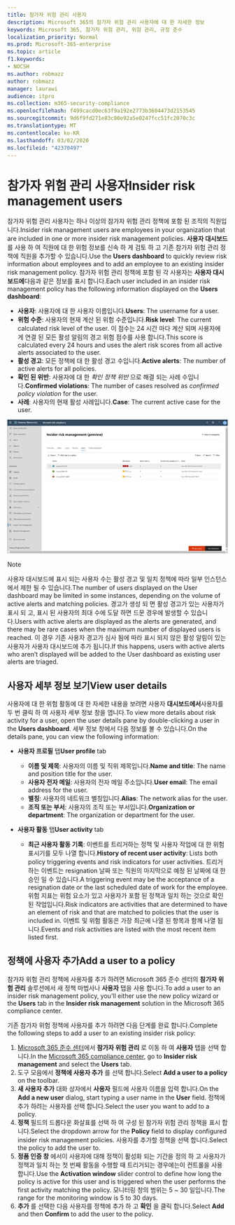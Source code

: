 ```yaml
---
title: 참가자 위험 관리 사용자
description: Microsoft 365의 참가자 위험 관리 사용자에 대 한 자세한 정보
keywords: Microsoft 365, 참가자 위험 관리, 위험 관리, 규정 준수
localization_priority: Normal
ms.prod: Microsoft-365-enterprise
ms.topic: article
f1.keywords:
- NOCSH
ms.author: robmazz
author: robmazz
manager: laurawi
audience: itpro
ms.collection: m365-security-compliance
ms.openlocfilehash: f499cacd0ec63f9a192e2773b3604473d2153545
ms.sourcegitcommit: 9d6f9fd271e83c00e92a5e0247fcc51fc2070c3c
ms.translationtype: MT
ms.contentlocale: ko-KR
ms.lasthandoff: 03/02/2020
ms.locfileid: "42370497"
---
```

# <a name="insider-risk-management-users"></a><span data-ttu-id="894f0-104">참가자 위험 관리 사용자</span><span class="sxs-lookup"><span data-stu-id="894f0-104">Insider risk management users</span></span>

<span data-ttu-id="894f0-105">참가자 위험 관리 사용자는 하나 이상의 참가자 위험 관리 정책에 포함 된 조직의 직원입니다.</span><span class="sxs-lookup"><span data-stu-id="894f0-105">Insider risk management users are employees in your organization that are included in one or more insider risk management policies.</span></span> <span data-ttu-id="894f0-106">**사용자 대시보드** 를 사용 하 여 직원에 대 한 위험 정보를 신속 하 게 검토 하 고 기존 참가자 위험 관리 정책에 직원을 추가할 수 있습니다.</span><span class="sxs-lookup"><span data-stu-id="894f0-106">Use the **Users dashboard** to quickly review risk information about employees and to add an employee to an existing insider risk management policy.</span></span> <span data-ttu-id="894f0-107">참가자 위험 관리 정책에 포함 된 각 사용자는 **사용자 대시보드에**다음과 같은 정보를 표시 합니다.</span><span class="sxs-lookup"><span data-stu-id="894f0-107">Each user included in an insider risk management policy has the following information displayed on the **Users dashboard**:</span></span>

- <span data-ttu-id="894f0-108">**사용자**: 사용자에 대 한 사용자 이름입니다.</span><span class="sxs-lookup"><span data-stu-id="894f0-108">**Users**: The username for a user.</span></span>
- <span data-ttu-id="894f0-109">**위험 수준**: 사용자의 현재 계산 된 위험 수준입니다.</span><span class="sxs-lookup"><span data-stu-id="894f0-109">**Risk level**: The current calculated risk level of the user.</span></span> <span data-ttu-id="894f0-110">이 점수는 24 시간 마다 계산 되며 사용자에 게 연결 된 모든 활성 알림의 경고 위험 점수를 사용 합니다.</span><span class="sxs-lookup"><span data-stu-id="894f0-110">This score is calculated every 24 hours and uses the alert risk scores from all active alerts associated to the user.</span></span>
- <span data-ttu-id="894f0-111">**활성 경고**: 모든 정책에 대 한 활성 경고 수입니다.</span><span class="sxs-lookup"><span data-stu-id="894f0-111">**Active alerts**: The number of active alerts for all policies.</span></span>
- <span data-ttu-id="894f0-112">**확인 된 위반**: 사용자에 대 한 *확인 정책 위반* 으로 해결 되는 사례 수입니다.</span><span class="sxs-lookup"><span data-stu-id="894f0-112">**Confirmed violations**: The number of cases resolved as *confirmed policy violation* for the user.</span></span>
- <span data-ttu-id="894f0-113">**사례**: 사용자의 현재 활성 사례입니다.</span><span class="sxs-lookup"><span data-stu-id="894f0-113">**Case**: The current active case for the user.</span></span>

![참가자 위험 관리 사용자 대시보드](../media/insider-risk-users-dashboard.png)

>[!NOTE]
><span data-ttu-id="894f0-115">사용자 대시보드에 표시 되는 사용자 수는 활성 경고 및 일치 정책에 따라 일부 인스턴스에서 제한 될 수 있습니다.</span><span class="sxs-lookup"><span data-stu-id="894f0-115">The number of users displayed on the User dashboard may be limited in some instances, depending on the volume of active alerts and matching policies.</span></span> <span data-ttu-id="894f0-116">경고가 생성 되 면 활성 경고가 있는 사용자가 표시 되 고, 표시 된 사용자의 최대 수에 도달 하면 드문 경우에 발생할 수 있습니다.</span><span class="sxs-lookup"><span data-stu-id="894f0-116">Users with active alerts are displayed as the alerts are generated, and there may be rare cases when the maximum number of displayed users is reached.</span></span> <span data-ttu-id="894f0-117">이 경우 기존 사용자 경고가 심사 됨에 따라 표시 되지 않은 활성 알림이 있는 사용자가 사용자 대시보드에 추가 됩니다.</span><span class="sxs-lookup"><span data-stu-id="894f0-117">If this happens, users with active alerts who aren’t displayed will be added to the User dashboard as existing user alerts are triaged.</span></span>

## <a name="view-user-details"></a><span data-ttu-id="894f0-118">사용자 세부 정보 보기</span><span class="sxs-lookup"><span data-stu-id="894f0-118">View user details</span></span>

<span data-ttu-id="894f0-119">사용자에 대 한 위험 활동에 대 한 자세한 내용을 보려면 사용자 **대시보드에서**사용자를 두 번 클릭 하 여 사용자 세부 정보 창을 엽니다.</span><span class="sxs-lookup"><span data-stu-id="894f0-119">To view more details about risk activity for a user, open the user details pane by double-clicking a user in the **Users dashboard**.</span></span> <span data-ttu-id="894f0-120">세부 정보 창에서 다음 정보를 볼 수 있습니다.</span><span class="sxs-lookup"><span data-stu-id="894f0-120">On the details pane, you can view the following information:</span></span>

- <span data-ttu-id="894f0-121">**사용자 프로필** 탭</span><span class="sxs-lookup"><span data-stu-id="894f0-121">**User profile** tab</span></span>
    - <span data-ttu-id="894f0-122">**이름 및 제목**: 사용자의 이름 및 직위 제목입니다.</span><span class="sxs-lookup"><span data-stu-id="894f0-122">**Name and title**: The name and position title for the user.</span></span>
    - <span data-ttu-id="894f0-123">**사용자 전자 메일**: 사용자의 전자 메일 주소입니다.</span><span class="sxs-lookup"><span data-stu-id="894f0-123">**User email**: The email address for the user.</span></span>
    - <span data-ttu-id="894f0-124">**별칭**: 사용자의 네트워크 별칭입니다.</span><span class="sxs-lookup"><span data-stu-id="894f0-124">**Alias**: The network alias for the user.</span></span>
    - <span data-ttu-id="894f0-125">**조직 또는 부서**: 사용자의 조직 또는 부서입니다.</span><span class="sxs-lookup"><span data-stu-id="894f0-125">**Organization or department**: The organization or department for the user.</span></span>

- <span data-ttu-id="894f0-126">**사용자 활동** 탭</span><span class="sxs-lookup"><span data-stu-id="894f0-126">**User activity** tab</span></span>
    - <span data-ttu-id="894f0-127">**최근 사용자 활동 기록**: 이벤트를 트리거하는 정책 및 사용자 작업에 대 한 위험 표시기를 모두 나열 합니다.</span><span class="sxs-lookup"><span data-stu-id="894f0-127">**History of recent user activity**: Lists both policy triggering events and risk indicators for user activities.</span></span> <span data-ttu-id="894f0-128">트리거하는 이벤트는 resignation 날짜 또는 직원의 마지막으로 예정 된 날짜에 대 한 승인 일 수 있습니다.</span><span class="sxs-lookup"><span data-stu-id="894f0-128">A triggering event may be the acceptance of a resignation date or the last scheduled date of work for the employee.</span></span> <span data-ttu-id="894f0-129">위험 지표는 위험 요소가 있고 사용자가 포함 된 정책과 일치 하는 것으로 확인 된 작업입니다.</span><span class="sxs-lookup"><span data-stu-id="894f0-129">Risk indicators are activities that are determined to have an element of risk and that are matched to policies that the user is included in.</span></span> <span data-ttu-id="894f0-130">이벤트 및 위험 활동은 가장 최근에 나열 된 항목과 함께 나열 됩니다.</span><span class="sxs-lookup"><span data-stu-id="894f0-130">Events and risk activities are listed with the most recent item listed first.</span></span>

## <a name="add-a-user-to-a-policy"></a><span data-ttu-id="894f0-131">정책에 사용자 추가</span><span class="sxs-lookup"><span data-stu-id="894f0-131">Add a user to a policy</span></span>

<span data-ttu-id="894f0-132">참가자 위험 관리 정책에 사용자를 추가 하려면 Microsoft 365 준수 센터의 **참가자 위험 관리** 솔루션에서 새 정책 마법사나 **사용자** 탭을 사용 합니다.</span><span class="sxs-lookup"><span data-stu-id="894f0-132">To add a user to an insider risk management policy, you'll either use the new policy wizard or the **Users** tab in the **Insider risk management** solution in the Microsoft 365 compliance center.</span></span>

<span data-ttu-id="894f0-133">기존 참가자 위험 정책에 사용자를 추가 하려면 다음 단계를 완료 합니다.</span><span class="sxs-lookup"><span data-stu-id="894f0-133">Complete the following steps to add a user to an existing insider risk policy:</span></span>

1. <span data-ttu-id="894f0-134">[Microsoft 365 준수 센터](https://compliance.microsoft.com)에서 **참가자 위험 관리** 로 이동 하 여 **사용자** 탭을 선택 합니다.</span><span class="sxs-lookup"><span data-stu-id="894f0-134">In the [Microsoft 365 compliance center](https://compliance.microsoft.com), go to **Insider risk management** and select the **Users** tab.</span></span>
2. <span data-ttu-id="894f0-135">도구 모음에서 **정책에 사용자 추가** 를 선택 합니다.</span><span class="sxs-lookup"><span data-stu-id="894f0-135">Select **Add a user to a policy** on the toolbar.</span></span>
3. <span data-ttu-id="894f0-136">**새 사용자 추가** 대화 상자에서 **사용자** 필드에 사용자 이름을 입력 합니다.</span><span class="sxs-lookup"><span data-stu-id="894f0-136">On the **Add a new user** dialog, start typing a user name in the **User** field.</span></span> <span data-ttu-id="894f0-137">정책에 추가 하려는 사용자를 선택 합니다.</span><span class="sxs-lookup"><span data-stu-id="894f0-137">Select the user you want to add to a policy.</span></span>
4. <span data-ttu-id="894f0-138">**정책** 필드의 드롭다운 화살표를 선택 하 여 구성 된 참가자 위험 관리 정책을 표시 합니다.</span><span class="sxs-lookup"><span data-stu-id="894f0-138">Select the dropdown arrow for the **Policy** field to display configured insider risk management policies.</span></span> <span data-ttu-id="894f0-139">사용자를 추가할 정책을 선택 합니다.</span><span class="sxs-lookup"><span data-stu-id="894f0-139">Select the policy to add the user to.</span></span>
5. <span data-ttu-id="894f0-140">**정품 인증 창** 에서이 사용자에 대해 정책이 활성화 되는 기간을 정의 하 고 사용자가 정책과 일치 하는 첫 번째 활동을 수행할 때 트리거되는 경우에는이 컨트롤을 사용 합니다.</span><span class="sxs-lookup"><span data-stu-id="894f0-140">Use the **Activation window** slider control to define how long the policy is active for this user and is triggered when the user performs the first activity matching the policy.</span></span> <span data-ttu-id="894f0-141">모니터링 창의 범위는 5 ~ 30 일입니다.</span><span class="sxs-lookup"><span data-stu-id="894f0-141">The range for the monitoring window is 5 to 30 days.</span></span>
6. <span data-ttu-id="894f0-142">**추가** 를 선택한 다음 사용자를 정책에 추가 하 고 **확인** 을 클릭 합니다.</span><span class="sxs-lookup"><span data-stu-id="894f0-142">Select **Add** and then **Confirm** to add the user to the policy.</span></span>
